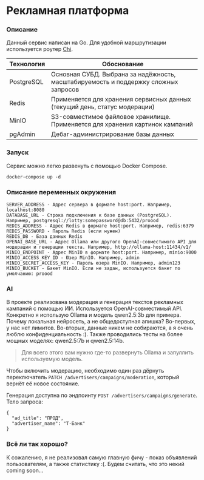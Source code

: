 # Рекламная платформа

### Описание

Данный сервис написан на Go. Для удобной маршрутизации используется роутер [Chi](https://github.com/go-chi/chi).

| Технология | Обоснование                                                                         |
| ---------- | ----------------------------------------------------------------------------------- |
| PostgreSQL | Основная СУБД. Выбрана за надёжность, масштабируемость и поддержку сложных запросов |
| Redis      | Применяется для хранения сервисных данных (текущий день, статус модерации)          |
| MinIO      | S3-совместимое файловое хранилище. Применяется для хранения картинок кампаний       |
| pgAdmin    | Дебаг-администрирование базы данных                                                 |

### Запуск

Сервис можно легко развенуть с помощью Docker Compose.

```shell
docker-compose up -d
```

### Описание переменных окружения

```shell
SERVER_ADDRESS - Адрес сервера в формате host:port. Например, localhost:8080
DATABASE_URL - Строка подключения к базе данных (PostgreSQL). Например, postgresql://lotty:somepassword@db:5432/proood
REDIS_ADDRESS - Адрес Redis в формате host:port. Например, redis:6379
REDIS_PASSWORD - Пароль Redis (если нужен)
REDIS_DB - База данных Redis
OPENAI_BASE_URL - Адрес Ollama или другого OpenAI-совместимого API для модерации и генерации текста. Например, http://ollama-host:11434/v1/
MINIO_ENDPOINT - Адрес MinIO в формате host:port. Например, minio:9000
MINIO_ACCESS_KEY_ID - Юзер MinIO. Например, admin
MINIO_SECRET_ACCESS_KEY - Пароль юзера MinIO. Например, admin123
MINIO_BUCKET - Бакет MinIO. Если не задан, используется бакет по умолчанию: proood
```

### AI

В проекте реализована модерация и генерация текстов рекламных кампаний с помощью ИИ.
Используется OpenAI-совместимый API. Конкретно я использую Ollama и модель qwen2.5:3b для примера. Почему локальная нейросеть, а не общедоступная апишка? Во-первых, у нас нет лимитов. Во-вторых, данные никем не собираются, а я очень люблю конфиденциальность :). Также проводились тесты на более мощных моделях: qwen2.5:7b и qwen2.5:14b.

> Для всего этого вам нужно где-то развернуть Ollama и запуллить используемую модель.

Чтобы включить модерацию, необходимо один раз дёрнуть переключатель `PATCH /advertisers/campaigns/moderation`, который вернёт её новое состояние.

Генерация доступна по эндпоинту `POST /advertisers/campaigns/generate`. Тело запроса:

```
{
  "ad_title": "ПРОД",
  "advertiser_name": "Т-Банк"
}
```

### Всё ли так хорошо?

К сожалению, я не реализовал самую главную фичу - показ объявлений пользователям, а также статистику :(.
Будем считать, что это некий coming soon...
